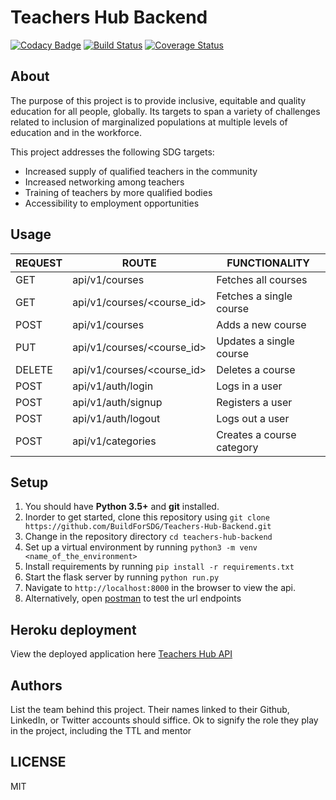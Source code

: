 # Teachers Hub Backend

[![Codacy Badge](https://api.codacy.com/project/badge/Grade/8f00e10e684b43ac812feba82c89b2da)](https://app.codacy.com/gh/BuildForSDG/Team-273-Backend?utm_source=github.com&utm_medium=referral&utm_content=BuildForSDG/Team-273-Backend&utm_campaign=Badge_Grade_Settings)
[![Build Status](https://travis-ci.org/BuildForSDG/Teachers-Hub-Backend.svg?branch=develop)](https://travis-ci.org/BuildForSDG/Teachers-Hub-Backend)
[![Coverage Status](https://coveralls.io/repos/github/BuildForSDG/Teachers-Hub-Backend/badge.svg)](https://coveralls.io/github/BuildForSDG/Teachers-Hub-Backend)

## About

The purpose of this project is to provide inclusive, equitable and quality education for all people, globally. Its targets to span a variety of challenges related to inclusion of marginalized populations at multiple levels of education and in the workforce.

This project addresses the following SDG targets:

-   Increased supply of qualified teachers in the community
-   Increased networking among teachers
-   Training of teachers by more qualified bodies
-   Accessibility to employment opportunities

## Usage

| REQUEST | ROUTE                         | FUNCTIONALITY             |
| ------- | ----------------------------- | ------------------------- |
| GET     | api/v1/courses                | Fetches all courses       |
| GET     | api/v1/courses/&lt;course_id> | Fetches a single course   |
| POST    | api/v1/courses                | Adds a new course         |
| PUT     | api/v1/courses/&lt;course_id> | Updates a single course   |
| DELETE  | api/v1/courses/&lt;course_id> | Deletes a course          |
| POST    | api/v1/auth/login             | Logs in a user            |
| POST    | api/v1/auth/signup            | Registers a user          |
| POST    | api/v1/auth/logout            | Logs out a user           |
| POST    | api/v1/categories             | Creates a course category |

## Setup

1.  You should have **Python 3.5+** and **git** installed. 
2.  Inorder to get started, clone this repository using `git clone https://github.com/BuildForSDG/Teachers-Hub-Backend.git`
3.  Change in the repository directory `cd teachers-hub-backend`
4.  Set up a virtual environment by running `python3 -m venv <name_of_the_environment>`
5.  Install requirements by running `pip install -r requirements.txt`
6.  Start the flask server by running `python run.py`
7.  Navigate to `http://localhost:8000` in the browser to view the api.
8.  Alternatively, open [postman](https://www.postman.com/) to test the url endpoints

## Heroku deployment

View the deployed application here [Teachers Hub API](https://teachershub-backend.herokuapp.com/)

## Authors

List the team behind this project. Their names linked to their Github, LinkedIn, or Twitter accounts should siffice. Ok to signify the role they play in the project, including the TTL and mentor

## LICENSE

MIT
